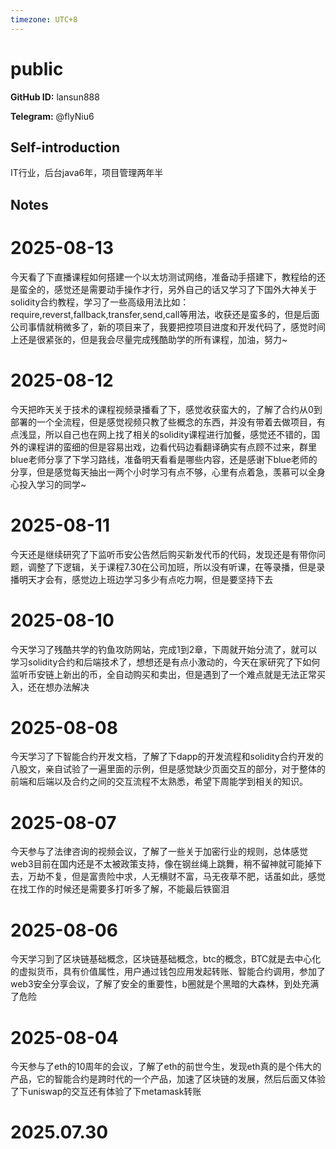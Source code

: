 ```yaml
---
timezone: UTC+8
---
```


# public

**GitHub ID:** lansun888

**Telegram:** @flyNiu6

## Self-introduction

IT行业，后台java6年，项目管理两年半

## Notes

<!-- Content_START -->
# 2025-08-13

今天看了下直播课程如何搭建一个以太坊测试网络，准备动手搭建下，教程给的还是蛮全的，感觉还是需要动手操作才行，另外自己的话又学习了下国外大神关于solidity合约教程，学习了一些高级用法比如：require,reverst,fallback,transfer,send,call等用法，收获还是蛮多的，但是后面公司事情就稍微多了，新的项目来了，我要把控项目进度和开发代码了，感觉时间上还是很紧张的，但是我会尽量完成残酷助学的所有课程，加油，努力~

# 2025-08-12

今天把昨天关于技术的课程视频录播看了下，感觉收获蛮大的，了解了合约从0到部署的一个全流程，但是感觉视频只教了些概念的东西，并没有带着去做项目，有点浅显，所以自己也在网上找了相关的solidity课程进行加餐，感觉还不错的，国外的课程讲的蛮细的但是容易出戏，边看代码边看翻译确实有点顾不过来，群里blue老师分享了下学习路线，准备明天看看是哪些内容，还是感谢下blue老师的分享，但是感觉每天抽出一两个小时学习有点不够，心里有点着急，羡慕可以全身心投入学习的同学~

# 2025-08-11

今天还是继续研究了下监听币安公告然后购买新发代币的代码，发现还是有带你问题，调整了下逻辑，关于课程7.30在公司加班，所以没有听课，在等录播，但是录播明天才会有，感觉边上班边学习多少有点吃力啊，但是要坚持下去

# 2025-08-10

今天学习了残酷共学的钓鱼攻防网站，完成1到2章，下周就开始分流了，就可以学习solidity合约和后端技术了，想想还是有点小激动的，今天在家研究了下如何监听币安链上新出的币，全自动购买和卖出，但是遇到了一个难点就是无法正常买入，还在想办法解决

# 2025-08-08

今天学习了下智能合约开发文档，了解了下dapp的开发流程和solidity合约开发的八股文，亲自试验了一遍里面的示例，但是感觉缺少页面交互的部分，对于整体的前端和后端以及合约之间的交互流程不太熟悉，希望下周能学到相关的知识。

# 2025-08-07

今天参与了法律咨询的视频会议，了解了一些关于加密行业的规则，总体感觉web3目前在国内还是不太被政策支持，像在钢丝绳上跳舞，稍不留神就可能掉下去，万劫不复，但是富贵险中求，人无横财不富，马无夜草不肥，话虽如此，感觉在找工作的时候还是需要多打听多了解，不能最后铁窗泪

# 2025-08-06

今天学习到了区块链基础概念，区块链基础概念，btc的概念，BTC就是去中心化的虚拟货币，具有价值属性，用户通过钱包应用发起转账、智能合约调用，参加了web3安全分享会议，了解了安全的重要性，b圈就是个黑暗的大森林，到处充满了危险

# 2025-08-04

今天参与了eth的10周年的会议，了解了eth的前世今生，发现eth真的是个伟大的产品，它的智能合约是跨时代的一个产品，加速了区块链的发展，然后后面又体验了下uniswap的交互还有体验了下metamask转账


# 2025.07.30


<!-- Content_END -->
